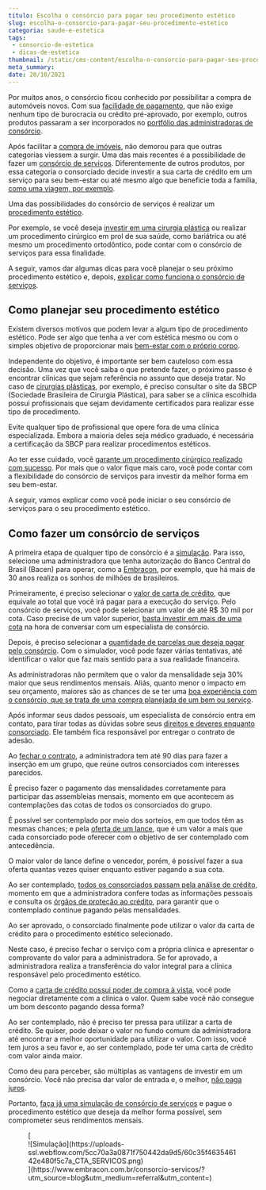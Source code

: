 ```yaml
---
titulo: Escolha o consórcio para pagar seu procedimento estético
slug: escolha-o-consorcio-para-pagar-seu-procedimento-estetico
categoria: saude-e-estetica
tags:
 - consorcio-de-estetica
 - dicas-de-estetica
thumbnail: /static/cms-content/escolha-o-consorcio-para-pagar-seu-procedimento-estetico.jpg
meta_summary: 
date: 20/10/2021
---
```

Por muitos anos, o consórcio ficou conhecido por possibilitar a compra de automóveis novos. Com sua [facilidade de pagamento](https://www.embracon.com.br/blog/quanto-preciso-pagar-para-fazer-um-consorcio), que não exige nenhum tipo de burocracia ou crédito pré-aprovado, por exemplo, outros produtos passaram a ser incorporados no [portfólio das administradoras de consórcio](https://www.embracon.com.br/blog/afinal-o-que-uma-administradora-de-consorcio-faz).

Após facilitar a [compra de imóveis](https://www.embracon.com.br/blog/hora-certa-comprar-imovel), não demorou para que outras categorias viessem a surgir. Uma das mais recentes é a possibilidade de fazer um [consórcio de serviços](https://www.embracon.com.br/blog/consorcio-de-servicos-tudo-o-que-voce-precisa-saber-sobre-o-assunto). Diferentemente de outros produtos, por essa categoria o consorciado decide investir a sua carta de crédito em um serviço para seu bem-estar ou até mesmo algo que beneficie toda a família, [como uma viagem, por exemplo](https://www.embracon.com.br/tag/consorcio-de-viagem).

Uma das possibilidades do consórcio de serviços é realizar um [procedimento estético](https://www.embracon.com.br/blog/procedimento-estetico-vantagens-e-desvantagens).

Por exemplo, se você deseja [investir em uma cirurgia plástica](https://www.embracon.com.br/blog/tudo-sobre-o-consorcio-de-cirurgia-plastica-embracon) ou realizar um procedimento cirúrgico em prol de sua saúde, como bariátrica ou até mesmo um procedimento ortodôntico, pode contar com o consórcio de serviços para essa finalidade.

A seguir, vamos dar algumas dicas para você planejar o seu próximo procedimento estético e, depois, [explicar como funciona o consórcio de serviços](https://www.embracon.com.br/blog/conheca-os-principais-consorcios-de-servicos-embracon).

Como planejar seu procedimento estético 
----------------------------------------

Existem diversos motivos que podem levar a algum tipo de procedimento estético. Pode ser algo que tenha a ver com estética mesmo ou com o simples objetivo de proporcionar mais [bem-estar com o próprio corpo](https://www.embracon.com.br/blog/conheca-a-relacao-entre-estresse-e-beleza-agora-mesmo).

Independente do objetivo, é importante ser bem cauteloso com essa decisão. Uma vez que você saiba o que pretende fazer, o próximo passo é encontrar clínicas que sejam referência no assunto que deseja tratar. No caso de [cirurgias plásticas](https://www.embracon.com.br/blog/tudo-sobre-o-consorcio-de-cirurgia-plastica-embracon), por exemplo, é preciso consultar o site da SBCP (Sociedade Brasileira de Cirurgia Plástica), para saber se a clínica escolhida possui profissionais que sejam devidamente certificados para realizar esse tipo de procedimento.

Evite qualquer tipo de profissional que opere fora de uma clínica especializada. Embora a maioria deles seja médico graduado, é necessária a certificação da SBCP para realizar procedimentos estéticos.

Ao ter esse cuidado, você [garante um procedimento cirúrgico realizado com sucesso](https://www.embracon.com.br/blog/5-duvidas-sobre-o-consorcio-de-cirurgia). Por mais que o valor fique mais caro, você pode contar com a flexibilidade do consórcio de serviços para investir da melhor forma em seu bem-estar.

A seguir, vamos explicar como você pode iniciar o seu consórcio de serviços para o seu procedimento estético.

Como fazer um consórcio de serviços 
------------------------------------

A primeira etapa de qualquer tipo de consórcio é a [simulação](https://www.embracon.com.br/blog/simulacao-de-consorcio). Para isso, selecione uma administradora que tenha autorização do Banco Central do Brasil (Bacen) para operar, como a [Embracon](https://www.embracon.com.br/), por exemplo, que há mais de 30 anos realiza os sonhos de milhões de brasileiros.

Primeiramente, é preciso selecionar o [valor de carta de crédito](https://www.embracon.com.br/blog/tudo-o-que-voce-precisa-saber-sobre-a-carta-de-credito-de-consorcios), que equivale ao total que você irá pagar para a execução do serviço. Pelo consórcio de serviços, você pode selecionar um valor de até R$ 30 mil por cota. Caso precise de um valor superior, [basta investir em mais de uma cota](https://www.embracon.com.br/blog/afinal-posso-fazer-mais-de-um-consorcio-ao-mesmo-tempo-entenda) na hora de conversar com um especialista de consórcio.

Depois, é preciso selecionar a [quantidade de parcelas que deseja pagar pelo consórcio](https://www.embracon.com.br/blog/como-calcular-as-parcelas-no-consorcio). Com o simulador, você pode fazer várias tentativas, até identificar o valor que faz mais sentido para a sua realidade financeira.

As administradoras não permitem que o valor da mensalidade seja 30% maior que seus rendimentos mensais. Aliás, quanto menor o impacto em seu orçamento, maiores são as chances de se ter uma [boa experiência com o consórcio, que se trata de uma compra planejada de um bem ou serviço](https://www.embracon.com.br/blog/consorcios-segredos-que-nao-te-contaram).

Após informar seus dados pessoais, um especialista de consórcio entra em contato, para tirar todas as dúvidas sobre seus [direitos e deveres enquanto consorciado](https://www.embracon.com.br/blog/tire-todas-as-suas-duvidas-sobre-os-direitos-e-deveres-do-consorciado). Ele também fica responsável por entregar o contrato de adesão.

Ao [fechar o contrato](https://www.embracon.com.br/blog/saiba-o-que-avaliar-antes-de-assinar-um-contrato-de-consorcio), a administradora tem até 90 dias para fazer a inserção em um grupo, que reúne outros consorciados com interesses parecidos.

É preciso fazer o pagamento das mensalidades corretamente para participar das assembleias mensais, momento em que acontecem as contemplações das cotas de todos os consorciados do grupo.

É possível ser contemplado por meio dos sorteios, em que todos têm as mesmas chances; e pela [oferta de um lance](https://www.embracon.com.br/conhecaoconsorcio/como-ofertar-um-lance), que é um valor a mais que cada consorciado pode oferecer com o objetivo de ser contemplado com antecedência.

O maior valor de lance define o vencedor, porém, é possível fazer a sua oferta quantas vezes quiser enquanto estiver pagando a sua cota.

Ao ser contemplado, [todos os consorciados passam pela análise de crédito](https://www.embracon.com.br/blog/como-funciona-a-analise-de-credito-no-consorcio), momento em que a administradora confere todas as informações pessoais e consulta os [órgãos de proteção ao crédito](https://www.embracon.com.br/blog/o-que-e-o-spc-serasa-e-como-ele-influencia-na-sua-vida-financeira), para garantir que o contemplado continue pagando pelas mensalidades.

Ao ser aprovado, o consorciado finalmente pode utilizar o valor da carta de crédito para o procedimento estético selecionado.

Neste caso, é preciso fechar o serviço com a própria clínica e apresentar o comprovante do valor para a administradora. Se for aprovado, a administradora realiza a transferência do valor integral para a clínica responsável pelo procedimento estético.

Como a [carta de crédito possui poder de compra à vista](https://www.embracon.com.br/blog/o-que-e-a-carta-de-credito-como-funciona-e-como-usar), você pode negociar diretamente com a clínica o valor. Quem sabe você não consegue um bom desconto pagando dessa forma?

Ao ser contemplado, não é preciso ter pressa para utilizar a carta de crédito. Se quiser, pode deixar o valor no fundo comum da administradora até encontrar a melhor oportunidade para utilizar o valor. Com isso, você tem juros a seu favor e, ao ser contemplado, pode ter uma carta de crédito com valor ainda maior.

Como deu para perceber, são múltiplas as vantagens de investir em um consórcio. Você não precisa dar valor de entrada e, o melhor, [não paga juros](https://www.embracon.com.br/blog/consorcio-nao-tem-juros-entenda).

Portanto, [faça já uma simulação de consórcio de serviços](https://www.embracon.com.br/consorcio-servicos) e pague o procedimento estético que deseja da melhor forma possível, sem comprometer seus rendimentos mensais.

<figure class="w-richtext-figure-type-image w-richtext-align-center">[<div>![Simulação](https://uploads-ssl.webflow.com/5cc70a3a0871f750442da9d5/60c35f463546142e480f5c7a_CTA_SERVICOS.png)</div>](https://www.embracon.com.br/consorcio-servicos/?utm_source=blog&utm_medium=referral&utm_content=)</figure>
